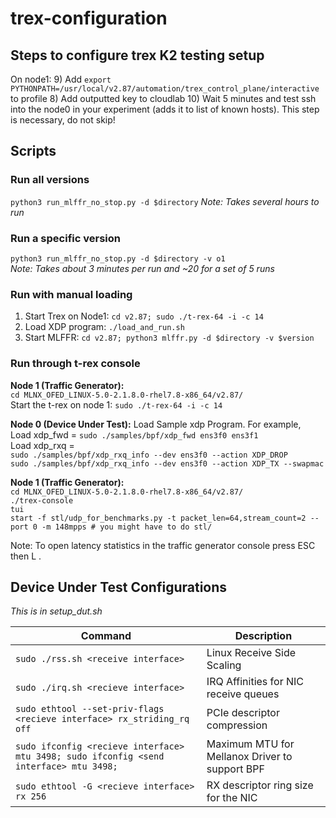 # trex-configuration

## Steps to configure trex K2 testing setup 

On node1:
9) Add `export PYTHONPATH=/usr/local/v2.87/automation/trex_control_plane/interactive` to profile 
8) Add outputted key to cloudlab
10) Wait 5 minutes and test ssh into the node0 in your experiment (adds it to list of known hosts). This step is necessary, do not skip!


## Scripts

### Run all versions  
`python3 run_mlffr_no_stop.py -d $directory`
*Note: Takes several hours to run*

### Run a specific version 
`python3 run_mlffr_no_stop.py -d $directory -v o1`  
*Note: Takes about 3 minutes per run and ~20 for a set of 5 runs*

### Run with manual loading
1) Start Trex on Node1:  `cd v2.87; sudo ./t-rex-64 -i -c 14`
2) Load XDP program: `./load_and_run.sh`
3) Start MLFFR: `cd v2.87; python3 mlffr.py -d $directory -v $version`

### Run through t-rex console
**Node 1 (Traffic Generator):**  
`cd MLNX_OFED_LINUX-5.0-2.1.8.0-rhel7.8-x86_64/v2.87/`   
Start the t-rex on node 1: `sudo ./t-rex-64 -i -c 14` 

**Node 0 (Device Under Test):**
Load Sample xdp Program. For example,  
Load xdp_fwd = `sudo ./samples/bpf/xdp_fwd ens3f0 ens3f1`   
Load xdp_rxq =    
`sudo ./samples/bpf/xdp_rxq_info --dev ens3f0 --action XDP_DROP`    
`sudo ./samples/bpf/xdp_rxq_info --dev ens3f0 --action XDP_TX --swapmac`    

**Node 1 (Traffic Generator):**   
`cd MLNX_OFED_LINUX-5.0-2.1.8.0-rhel7.8-x86_64/v2.87/`  
`./trex-console`  
`tui`  
`start -f stl/udp_for_benchmarks.py -t packet_len=64,stream_count=2 --port 0 -m 148mpps # you might have to do stl/`

Note: To open latency statistics in the traffic generator console press ESC then L .

## Device Under Test Configurations
_This is in setup_dut.sh_

| Command | Description |
| --- | --- |
| `sudo ./rss.sh <receive interface>` | Linux Receive Side Scaling | 
| `sudo ./irq.sh <recieve interface>` | IRQ Affinities for NIC receive queues |
| `sudo ethtool --set-priv-flags <recieve interface> rx_striding_rq off` | PCIe descriptor compression |
| `sudo ifconfig <recieve interface> mtu 3498; sudo ifconfig <send interface> mtu 3498; ` | Maximum MTU for Mellanox Driver to support BPF |
| `sudo ethtool -G <recieve interface> rx 256`| RX descriptor ring size for the NIC |
